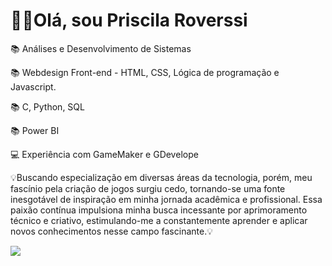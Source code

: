 <h1>🙋‍♀️Olá, sou Priscila Roverssi</h1>
<p>📚 Análises e Desenvolvimento de Sistemas</p>
<p>📚 Webdesign Front-end - HTML, CSS, Lógica de programação e Javascript.</p>
<p>📚 C, Python, SQL</p>
<p>📚 Power BI</p>
<p>💻 Experiência com GameMaker e GDevelope</p>

<p>💡Buscando especialização em diversas áreas da tecnologia, porém, meu fascínio pela criação de jogos surgiu cedo, tornando-se uma fonte inesgotável de inspiração em minha jornada acadêmica e profissional. 
Essa paixão contínua impulsiona minha busca incessante por aprimoramento técnico e criativo, estimulando-me a constantemente aprender e aplicar novos conhecimentos nesse campo fascinante.💡</p>

<picture>
  <source
    srcset="https://github-readme-stats.vercel.app/api?username=priscilaroverssi&show_icons=true&theme=dark"
    media="(prefers-color-scheme: dark)"
  />
  <source
    srcset="https://github-readme-stats.vercel.app/api?username=priscilaroverssi&show_icons=true"
    media="(prefers-color-scheme: light), (prefers-color-scheme: no-preference)"
  />
  <img src="https://github-readme-stats.vercel.app/api?username=priscilaroverssi&show_icons=true" />
</picture>
